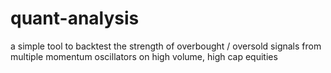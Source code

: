 quant-analysis
========
a simple tool to backtest the strength of overbought / oversold signals from multiple momentum oscillators on high volume, high cap equities